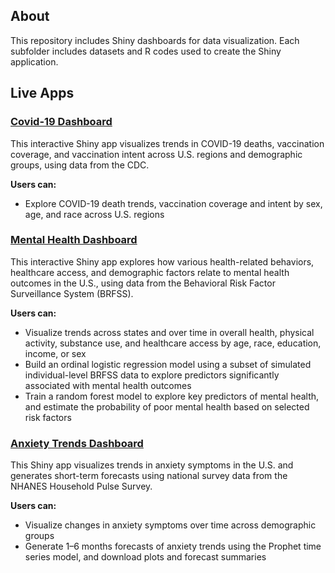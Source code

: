 ## About
This repository includes Shiny dashboards for data visualization. Each subfolder includes datasets and R codes used to create the Shiny application.

## Live Apps
### [Covid-19 Dashboard](https://jpark23.shinyapps.io/covid_deaths/)
This interactive Shiny app visualizes trends in COVID-19 deaths, vaccination coverage, and vaccination intent across U.S. regions and demographic groups, using data from the CDC.

**Users can:**
- Explore COVID-19 death trends, vaccination coverage and intent by sex, age, and race across U.S. regions


### [Mental Health Dashboard](https://jpark23.shinyapps.io/mental_health/)
This interactive Shiny app explores how various health-related behaviors, healthcare access, and demographic factors relate to mental health outcomes in the U.S., using data from the Behavioral Risk Factor Surveillance System (BRFSS).

**Users can:**
- Visualize trends across states and over time in overall health, physical activity, substance use, and healthcare access by age, race, education, income, or sex
- Build an ordinal logistic regression model using a subset of simulated individual-level BRFSS data to explore predictors significantly associated with mental health outcomes
- Train a random forest model to explore key predictors of mental health, and estimate the probability of poor mental health based on selected risk factors


### [Anxiety Trends Dashboard](https://jpark23.shinyapps.io/anxiety/)
This Shiny app visualizes trends in anxiety symptoms in the U.S. and generates short-term forecasts using national survey data from the NHANES Household Pulse Survey.

**Users can:**
- Visualize changes in anxiety symptoms over time across demographic groups
- Generate 1–6 months forecasts of anxiety trends using the Prophet time series model, and download plots and forecast summaries
